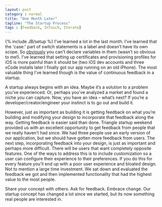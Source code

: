 ```yaml
---
layout: post
category : normal
title: "One Month Later"
tagline: "The Startup Process"
tags : [Feedback, InTouch, Iterate]
---
```

{% include JB/setup %}
I've learned a lot in the last month. I've learned that the 'case:' part of switch statements is a label and doesn’t have its own scope. So [obviously](http://stackoverflow.com/questions/92396/why-cant-variables-be-declared-in-a-switch-statement) you can't declare variables in them (wasn’t so obvious to me!). I've learned that setting up certificates and provisioning profiles for iOS is more painful than it should be (two iOS dev accounts and three xCode installs later I finally got our app running on an old iPhone). The most valuable thing I've learned though is the value of continuous feedback in a startup. 

A startup always begins with an idea. Maybe it’s a solution to a problem you’ve experienced. Or, perhaps you’ve analyzed a market and found a niche you can capture. Now, you have an idea – what’s next? If you’re a developer/creator/engineer your instinct is to go out and build it. 

However, just as important as building it is getting feedback on what you’re building and modifying your design to incorporate that feedback along the way. Getting feedback is easier said than done. Triangle startup weekend provided us with an excellent opportunity to get feedback from people that we really haven’t had since. We had three people use an early version of our application, but we should have gotten more feedback from users. The next step, incorporating feedback into your design, is just as important and perhaps more difficult. There will be users that want completely opposite features. One of the ways to address this is to include customization so a user can configure their experience to their preferences. If you do this for every feature you’ll end up with a poor user experience and bloated design. Not to mention a large time investment. We sat down and evaluated the feedback we got and then implemented functionality that had the highest value to the most people.

Share your concept with others. Ask for feedback. Embrace change. Our startup concept has changed a lot since we started, but its now something real people are interested in.


 
